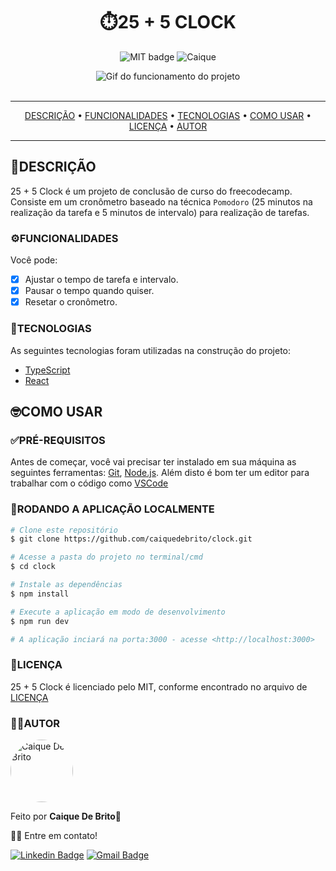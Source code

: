 <h1 align="center">⏱️25 + 5 CLOCK</h1>

<div align="center">

![MIT badge](https://img.shields.io/github/license/caiquedebrito/javascript) ![Caique](https://img.shields.io/badge/by-caiquedebrito-red)
  
</div>

<div align="center">
    <img src="![screencapture-localhost-3000-2022-08-14-14_49_39](https://user-images.githubusercontent.com/88737351/184548820-963a4c0d-8b99-499b-af37-820215232c5e.png)
" alt="Gif do funcionamento do projeto"/>
</div>

<br>
<hr>
<p align="center">
    <a href="#descrição">DESCRIÇÃO</a> • <a href="#funcionalidades">FUNCIONALIDADES</a>  • <a href="#tecnologias">TECNOLOGIAS</a> • <a href="#como-usar">COMO USAR</a> • <a href="#licença">LICENÇA</a> • <a href="#autor">AUTOR</a>
</p>
<hr>


## 📝DESCRIÇÃO
25 + 5 Clock é um projeto de conclusão de curso do freecodecamp. Consiste em um cronômetro baseado na técnica `Pomodoro` (25 minutos na realização da tarefa e 5 minutos de intervalo) para realização de tarefas.

### ⚙️FUNCIONALIDADES
Você pode: 

- [x] Ajustar o tempo de tarefa e intervalo.
- [x] Pausar o tempo quando quiser.
- [x] Resetar o cronômetro.

### 🤖TECNOLOGIAS

As seguintes tecnologias foram utilizadas na construção do projeto:

- [TypeScript](link)
- [React](link)



## 🤓COMO USAR

### ✅PRÉ-REQUISITOS

Antes de começar, você vai precisar ter instalado em sua máquina as seguintes ferramentas:
[Git](https://git-scm.com), [Node.js](https://nodejs.org/en/). 
Além disto é bom ter um editor para trabalhar com o código como [VSCode](https://code.visualstudio.com/)

### 🚀RODANDO A APLICAÇÃO LOCALMENTE

```bash
# Clone este repositório
$ git clone https://github.com/caiquedebrito/clock.git

# Acesse a pasta do projeto no terminal/cmd
$ cd clock

# Instale as dependências
$ npm install

# Execute a aplicação em modo de desenvolvimento
$ npm run dev

# A aplicação inciará na porta:3000 - acesse <http://localhost:3000>
```


### 📃LICENÇA

25 + 5 Clock é licenciado pelo MIT, conforme encontrado no arquivo de [LICENÇA](./LICENSE)

### 🧑‍💻AUTOR

<a href="https://github.com/caiquedebrito">
 <img style="border-radius: 50%;" src="https://avatars.githubusercontent.com/u/88737351?v=4" width="100px;" alt="Caique De Brito"/>
</a>

Feito por <b>Caique De Brito</b>🦾

👋🏽 Entre em contato!

[![Linkedin Badge](https://img.shields.io/badge/-caiquedebrito-blue?style=flat-square&logo=Linkedin&logoColor=white&link=https://www.linkedin.com/in/caiquedebrito/)](https://www.linkedin.com/in/caiquedebrito/) 
[![Gmail Badge](https://img.shields.io/badge/-caiquedebritoo@gmail.com-c14438?style=flat-square&logo=Gmail&logoColor=white&link=mailto:caiquedebritoo@gmail.com)](mailto:caiquedebritoo@gmail.com)